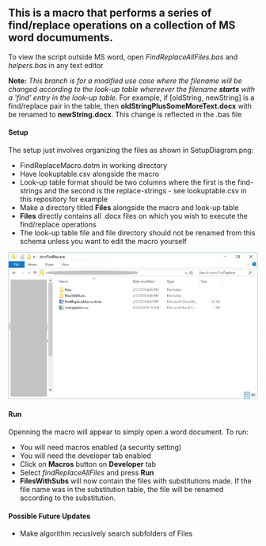 ## This is a macro that performs a series of find/replace operations on a collection of MS word documuments.

To view the script outside MS word, open *FindReplaceAllFiles.bas* and *helpers.bas* in any text editor

**Note:** *This branch is for a modified use case where the filename will be changed according to the look-up table whereever the filename __starts__ with a 'find' entry in the look-up table.*
For example, if [oldString, newString] is a find/replace pair in the table, then __oldStringPlusSomeMoreText.docx__ with be renamed to __newString.docx__.
This change is reflected in the .bas file

#### Setup

The setup just involves organizing the files as shown in SetupDiagram.png:
* FindReplaceMacro.dotm in working directory
* Have lookuptable.csv alongside the macro
* Look-up table format should be two columns where the first is the find-strings and the second is the replace-strings - see lookuptable.csv in this repository for example
* Make a directory titled **Files** alongside the macro and look-up table
* **Files** directly contains all .docx files on which you wish to execute the find/replace operations
* The look-up table file and file directory should not be renamed from this schema unless you want to edit the macro yourself

![Alt](/SetupDiagram.png "Setup Diagram")

#### Run

Openning the macro will appear to simply open a word document.  To run:
* You will need macros enabled (a security setting)
* You will need the developer tab enabled
* Click on **Macros** button on **Developer** tab
* Select *findReplaceAllFiles* and press **Run**
* **FilesWithSubs** will now contain the files with substitutions made. If the file name was in the substitution table, the file will be renamed according to the substitution.

#### Possible Future Updates

* Make algorithm recusively search subfolders of Files